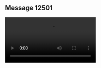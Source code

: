 ## Message 12501



![Video](https://data.iron-swords.co.il/2024/October/12/https://data.iron-swords.co.il/2024/October/12/12501/12501_media.mp4)

